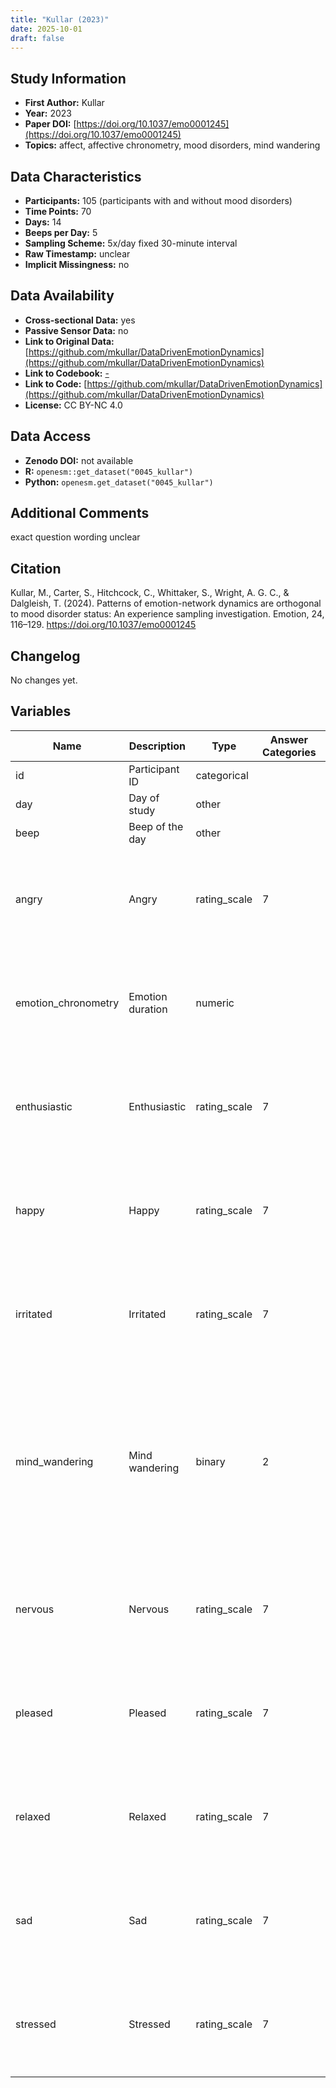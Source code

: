 ```yaml
---
title: "Kullar (2023)"
date: 2025-10-01
draft: false
---
```



## Study Information

- **First Author:** Kullar
- **Year:** 2023
- **Paper DOI:** [https://doi.org/10.1037/emo0001245](https://doi.org/10.1037/emo0001245)
- **Topics:** affect, affective chronometry, mood disorders, mind wandering

## Data Characteristics

- **Participants:** 105 (participants with and without mood disorders)
- **Time Points:** 70
- **Days:** 14
- **Beeps per Day:** 5
- **Sampling Scheme:** 5x/day fixed 30-minute interval
- **Raw Timestamp:** unclear
- **Implicit Missingness:** no

## Data Availability

- **Cross-sectional Data:** yes
- **Passive Sensor Data:** no
- **Link to Original Data:** [https://github.com/mkullar/DataDrivenEmotionDynamics](https://github.com/mkullar/DataDrivenEmotionDynamics)
- **Link to Codebook:** [-](-)
- **Link to Code:** [https://github.com/mkullar/DataDrivenEmotionDynamics](https://github.com/mkullar/DataDrivenEmotionDynamics)
- **License:** CC BY-NC 4.0

## Data Access

- **Zenodo DOI:** not available
- **R:** `openesm::get_dataset("0045_kullar")`
- **Python:** `openesm.get_dataset("0045_kullar")`

## Additional Comments

exact question wording unclear


## Citation

Kullar, M., Carter, S., Hitchcock, C., Whittaker, S., Wright, A. G. C., & Dalgleish, T. (2024). Patterns of emotion-network dynamics are orthogonal to mood disorder status: An experience sampling investigation. Emotion, 24, 116–129. https://doi.org/10.1037/emo0001245




## Changelog

No changes yet.

## Variables

| Name | Description | Type | Answer Categories | Details | Labels | Transformation | Source | Assessment Type | Construct | Comments |
|------|-------------|------|------------------|---------|--------|----------------|--------|----------------|----------|----------|
| id | Participant ID | categorical |  |  |  |  |  | ESM |  |  |
| day | Day of study | other |  |  |  |  |  | ESM |  |  |
| beep | Beep of the day | other |  |  |  |  |  | ESM |  |  |
| angry | Angry | rating_scale | 7 | Wording unclear, but rating of present intensity of emotion | 1 = not at all<br>7 = extremely |  |  | ESM | anger, negative affect, affect |  |
| emotion_chronometry | Emotion duration | numeric |  | Estimate of how long current emotional state lasted in minutes |  |  |  | ESM | affect, time scale |  |
| enthusiastic | Enthusiastic | rating_scale | 7 | Wording unclear, but rating of present intensity of emotion | 1 = not at all<br>7 = extremely |  |  | ESM | enthusiasm, positive affect, affect, extraversion, big five |  |
| happy | Happy | rating_scale | 7 | Wording unclear, but rating of present intensity of emotion | 1 = not at all<br>7 = extremely |  |  | ESM | happiness, positive affect, affect |  |
| irritated | Irritated | rating_scale | 7 | Wording unclear, but rating of present intensity of emotion | 1 = not at all<br>7 = extremely |  |  | ESM | irritability, anxiety, psychopathology, negative affect, affect |  |
| mind_wandering | Mind wandering | binary | 2 | wording unclear, but roughly: Are you thinking about anything else other than what you are currently doing? | 0 = no<br>1 = yes |  |  | ESM | mindfulness, distraction, mindwandering |  |
| nervous | Nervous | rating_scale | 7 | Wording unclear, but rating of present intensity of emotion | 1 = not at all<br>7 = extremely |  |  | ESM | nervousness, negative affect, affect, neuroticism, big five |  |
| pleased | Pleased | rating_scale | 7 | Wording unclear, but rating of present intensity of emotion | 1 = not at all<br>7 = extremely |  |  | ESM | pleased, positive affect, affect |  |
| relaxed | Relaxed | rating_scale | 7 | Wording unclear, but rating of present intensity of emotion | 1 = not at all<br>7 = extremely |  |  | ESM | relaxation, positive affect, affect, neuroticism, big five |  |
| sad | Sad | rating_scale | 7 | Wording unclear, but rating of present intensity of emotion | 1 = not at all<br>7 = extremely |  |  | ESM | sadness, negative affect, affect |  |
| stressed | Stressed | rating_scale | 7 | Wording unclear, but rating of present intensity of emotion | 1 = not at all<br>7 = extremely |  |  | ESM | stress, negative affect, affect |  |
